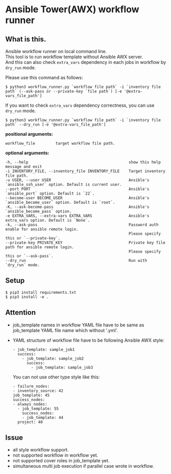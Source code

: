 # Ansible Tower(AWX) workflow runner

## What is this.
Ansible workflow runner on local command line.  
This tool is to run workflow template without Ansible AWX server.  
And this can also check `extra_vars` dependency in each jobs in workflow by `dry_run` mode.  

Please use this command as follows:  
```
$ python3 workflow_runner.py `workflow file path` -i `inventory file path` (--ask-pass or --private-key `file path`) [-e '@extra-vars_file_path']
```

If you want to check `extra_vars` dependency correctness, you can use `dry_run` mode.  
```
$ python3 workflow_runner.py `workflow file path` -i `inventory file path` --dry_run [-e '@extra-vars_file_path']
```

**positional arguments:**
```
workflow_file         target workflow file path.
```

**optional arguments:**
```
-h, --help                                            show this help message and exit
-i INVENTORY_FILE, --inventory_file INVENTORY_FILE    Target inventory file path.
-u USER, --user USER                                  Ansible's `ansible_ssh_user` option. Default is current user.
--port PORT                                           Ansible's `ansible_port` option. Default is `22`.
--become-user BECOME_USER                             Ansible's `ansible_become_user` option. Default is `root`.
-K, --ask-become-pass                                 Ansible's `ansible_become_pass` option.
-e EXTRA_VARS, --extra-vars EXTRA_VARS                Ansible's extra_vars option. Default is `None`.
-k, --ask-pass                                        Password auth enable for ansible remote login.
                                                      Please specify this or `--private-key`.
--private-key PRIVATE_KEY                             Private key file path for ansible remote login.
                                                      Please specify this or `--ask-pass`.
--dry_run                                             Run with `dry_run` mode.
```

## Setup
```
$ pip3 install requirements.txt
$ pip3 install -e .
```

## Attention
- job_template names in workflow YAML file have to be same as job_template YAML file name which without '.yml'.
- YAML structure of workflow file have to be following Ansible AWX style:
  ```
  - job_template: sample_job1
    success:
      - job_template: sample_job2
        success:
          - job_template: sample_job3
  ```
  
  You can not use other type style like this:
  ```
  - failure_nodes:
  - inventory_source: 42
  job_template: 45
  success_nodes:
  - always_nodes:
    - job_template: 55
      success_nodes:
      - job_template: 44
    project: 40
  ```
  
## Issue
- all style workflow support.
- not supported workflow in workflow yet.
- not supported cover roles in job_template yet.
- simultaneous multi job execution if parallel case wrote in workflow.

